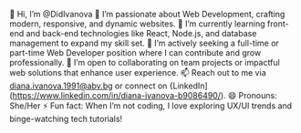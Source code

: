 👋 Hi, I’m @DidIvanova
👀 I’m passionate about Web Development, crafting modern, responsive, and dynamic websites.
🌱 I’m currently learning front-end and back-end technologies like React, Node.js, and database management to expand my skill set.
💼 I’m actively seeking a full-time or part-time Web Developer position where I can contribute and grow professionally.
💞️ I’m open to collaborating on team projects or impactful web solutions that enhance user experience.
📫 Reach out to me via diana.ivanova.1991@abv.bg or connect on {LinkedIn] (https://www.linkedin.com/in/diana-ivanova-b9086490/).
😄 Pronouns: She/Her
⚡ Fun fact: When I’m not coding, I love exploring UX/UI trends and binge-watching tech tutorials!

<!---
DidIvanova/DidIvanova is a ✨ special ✨ repository because its `README.md` (this file) appears on your GitHub profile.
You can click the Preview link to take a look at your changes.
--->
